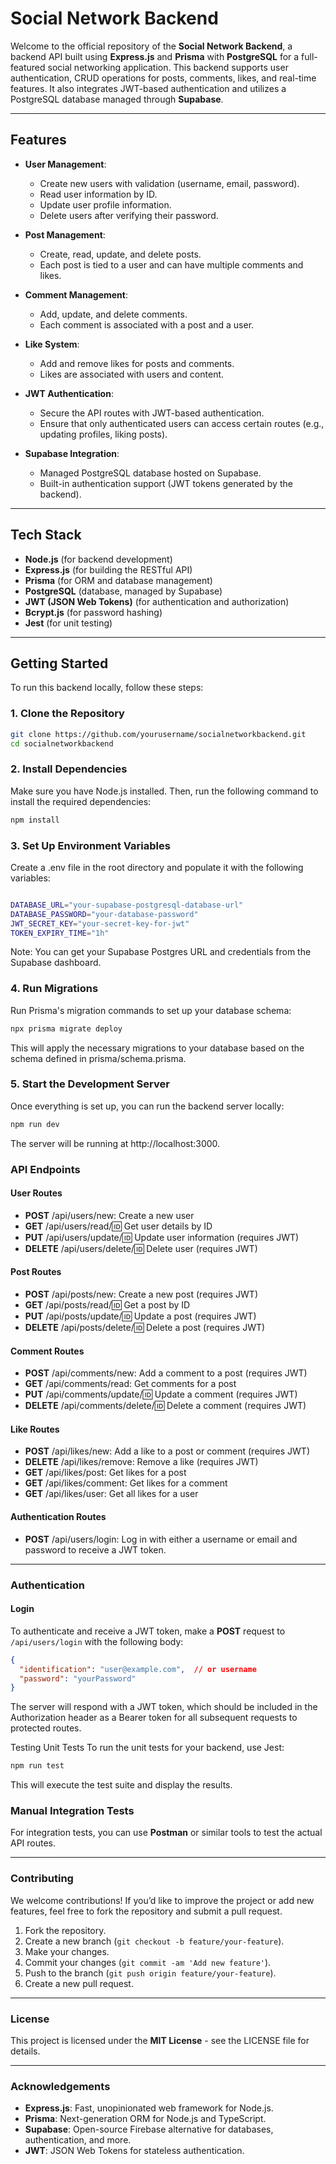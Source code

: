 # **Social Network Backend**

Welcome to the official repository of the **Social Network Backend**, a backend API built using **Express.js** and **Prisma** with **PostgreSQL** for a full-featured social networking application. This backend supports user authentication, CRUD operations for posts, comments, likes, and real-time features. It also integrates JWT-based authentication and utilizes a PostgreSQL database managed through **Supabase**.

---

## **Features**

- **User Management**:
  - Create new users with validation (username, email, password).
  - Read user information by ID.
  - Update user profile information.
  - Delete users after verifying their password.

- **Post Management**:
  - Create, read, update, and delete posts.
  - Each post is tied to a user and can have multiple comments and likes.

- **Comment Management**:
  - Add, update, and delete comments.
  - Each comment is associated with a post and a user.

- **Like System**:
  - Add and remove likes for posts and comments.
  - Likes are associated with users and content.

- **JWT Authentication**:
  - Secure the API routes with JWT-based authentication.
  - Ensure that only authenticated users can access certain routes (e.g., updating profiles, liking posts).

- **Supabase Integration**:
  - Managed PostgreSQL database hosted on Supabase.
  - Built-in authentication support (JWT tokens generated by the backend).

---

## **Tech Stack**

- **Node.js** (for backend development)
- **Express.js** (for building the RESTful API)
- **Prisma** (for ORM and database management)
- **PostgreSQL** (database, managed by Supabase)
- **JWT (JSON Web Tokens)** (for authentication and authorization)
- **Bcrypt.js** (for password hashing)
- **Jest** (for unit testing)

---

## **Getting Started**

To run this backend locally, follow these steps:

### **1. Clone the Repository**

```bash
git clone https://github.com/yourusername/socialnetworkbackend.git
cd socialnetworkbackend
```

### **2. Install Dependencies**
Make sure you have Node.js installed. Then, run the following command to install the required dependencies:

```bash
npm install
```
### **3. Set Up Environment Variables**
Create a .env file in the root directory and populate it with the following variables:

```bash

DATABASE_URL="your-supabase-postgresql-database-url"
DATABASE_PASSWORD="your-database-password"
JWT_SECRET_KEY="your-secret-key-for-jwt"
TOKEN_EXPIRY_TIME="1h"
```
Note: You can get your Supabase Postgres URL and credentials from the Supabase dashboard.

### **4. Run Migrations**
Run Prisma's migration commands to set up your database schema:

```bash
npx prisma migrate deploy
```
This will apply the necessary migrations to your database based on the schema defined in prisma/schema.prisma.

### **5. Start the Development Server**
Once everything is set up, you can run the backend server locally:

```bash
npm run dev
```
The server will be running at http://localhost:3000.

### API Endpoints

#### User Routes
- **POST** /api/users/new: Create a new user
- **GET** /api/users/read/:id: Get user details by ID
- **PUT** /api/users/update/:id: Update user information (requires JWT)
- **DELETE** /api/users/delete/:id: Delete user (requires JWT)

#### Post Routes
- **POST** /api/posts/new: Create a new post (requires JWT)
- **GET** /api/posts/read/:id: Get a post by ID
- **PUT** /api/posts/update/:id: Update a post (requires JWT)
- **DELETE** /api/posts/delete/:id: Delete a post (requires JWT)

#### Comment Routes
- **POST** /api/comments/new: Add a comment to a post (requires JWT)
- **GET** /api/comments/read: Get comments for a post
- **PUT** /api/comments/update/:id: Update a comment (requires JWT)
- **DELETE** /api/comments/delete/:id: Delete a comment (requires JWT)

#### Like Routes
- **POST** /api/likes/new: Add a like to a post or comment (requires JWT)
- **DELETE** /api/likes/remove: Remove a like (requires JWT)
- **GET** /api/likes/post: Get likes for a post
- **GET** /api/likes/comment: Get likes for a comment
- **GET** /api/likes/user: Get all likes for a user

#### Authentication Routes
- **POST** /api/users/login: Log in with either a username or email and password to receive a JWT token.

---

### Authentication

#### Login
To authenticate and receive a JWT token, make a **POST** request to `/api/users/login` with the following body:

```json
{
  "identification": "user@example.com",  // or username
  "password": "yourPassword"
}
```
The server will respond with a JWT token, which should be included in the Authorization header as a Bearer token for all subsequent requests to protected routes.

Testing
Unit Tests
To run the unit tests for your backend, use Jest:

```bash
npm run test
```
This will execute the test suite and display the results.

### Manual Integration Tests
For integration tests, you can use **Postman** or similar tools to test the actual API routes.

---

### Contributing
We welcome contributions! If you’d like to improve the project or add new features, feel free to fork the repository and submit a pull request.

1. Fork the repository.
2. Create a new branch (`git checkout -b feature/your-feature`).
3. Make your changes.
4. Commit your changes (`git commit -am 'Add new feature'`).
5. Push to the branch (`git push origin feature/your-feature`).
6. Create a new pull request.

---

### License
This project is licensed under the **MIT License** - see the LICENSE file for details.

---

### Acknowledgements
- **Express.js**: Fast, unopinionated web framework for Node.js.
- **Prisma**: Next-generation ORM for Node.js and TypeScript.
- **Supabase**: Open-source Firebase alternative for databases, authentication, and more.
- **JWT**: JSON Web Tokens for stateless authentication.
